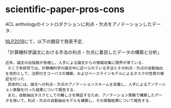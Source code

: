# scientific-paper-pros-cons

ACL anthologyのイントロダクションに利点・欠点をアノテーションしたデータ．	


[NLP2019](http://www.anlp.jp/nlp2019/index.html)にて，以下の題目で発表予定．


「計算機科学論文における手法の利点・欠点に着目したデータの構築と分析」
```
近年，論文の出版数が急増し，人手による論文からの情報収集に限界が来ている．
 そこで本研究では，計算機科学の論文中に述べられている手法とその利点・欠点の自動抽出を目的として，注釈付きコーパスの構築，およびベースラインモデルによるタスクの性質の検証を行った．
 具体的には，論文への利点・欠点のアノテーションスキームを定義し，人手によるアノテーション実験を行った結果について報告する．
 また，自動抽出タスクとしての難しさを検証するため，アノテーション実験で構築したデータを用いて，利点・欠点の自動抽出モデルを構築し，その実験結果について報告する．
 ```

